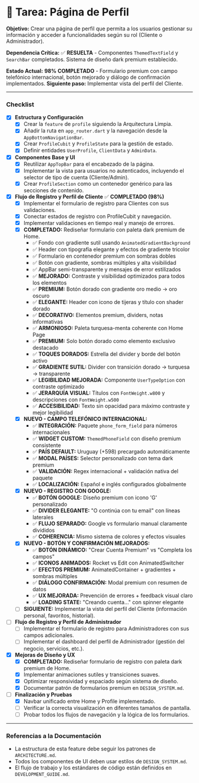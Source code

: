 # 👤 Tarea: Página de Perfil

**Objetivo:** Crear una página de perfil que permita a los usuarios gestionar su información y acceder a funcionalidades según su rol (Cliente o Administrador).

**Dependencia Crítica:** ✅ **RESUELTA** - Componentes `ThemedTextField` y `SearchBar` completados. Sistema de diseño dark premium establecido.

**Estado Actual:** **98% COMPLETADO** - Formulario premium con campo telefónico internacional, botón mejorado y diálogo de confirmación implementados. **Siguiente paso:** Implementar vista del perfil del Cliente.

---

### Checklist

- [x] **Estructura y Configuración**
  - [x] Crear la `feature` de `profile` siguiendo la Arquitectura Limpia.
  - [x] Añadir la ruta en `app_router.dart` y la navegación desde la `AppBottomNavigationBar`.
  - [x] Crear `ProfileCubit` y `ProfileState` para la gestión de estado.
  - [x] Definir entidades `UserProfile`, `ClientData` y `AdminData`.

- [x] **Componentes Base y UI**
  - [x] Reutilizar `AppTopBar` para el encabezado de la página.
  - [x] Implementar la vista para usuarios no autenticados, incluyendo el selector de tipo de cuenta (Cliente/Admin).
  - [x] Crear `ProfileSection` como un contenedor genérico para las secciones de contenido.

- [x] **Flujo de Registro y Perfil de Cliente** ✅ **COMPLETADO (98%)**
  - [x] Implementar el formulario de registro para Clientes con sus validaciones.
  - [x] Conectar estados de registro con ProfileCubit y navegación.
  - [x] Implementar validaciones en tiempo real y manejo de errores.
  - [x] **COMPLETADO:** Rediseñar formulario con paleta dark premium de Home.
    - ✅ Fondo con gradiente sutil usando `AnimatedGradientBackground`
    - ✅ Header con tipografía elegante y efectos de gradiente tricolor
    - ✅ Formulario en contenedor premium con sombras dobles
    - ✅ Botón con gradiente, sombras múltiples y alta visibilidad
    - ✅ AppBar semi-transparente y mensajes de error estilizados
    - ✅ **MEJORADO:** Contraste y visibilidad optimizados para todos los elementos
    - ✅ **PREMIUM:** Botón dorado con gradiente oro medio → oro oscuro
    - ✅ **ELEGANTE:** Header con icono de tijeras y título con shader dorado
    - ✅ **DECORATIVO:** Elementos premium, dividers, notas informativas
    - ✅ **ARMONIOSO:** Paleta turquesa-menta coherente con Home Page
    - ✅ **PREMIUM:** Solo botón dorado como elemento exclusivo destacado
    - ✅ **TOQUES DORADOS:** Estrella del divider y borde del botón activo
    - ✅ **GRADIENTE SUTIL:** Divider con transición dorado → turquesa → transparente
    - ✅ **LEGIBILIDAD MEJORADA:** Componente `UserTypeOption` con contraste optimizado
    - ✅ **JERARQUÍA VISUAL:** Títulos con `FontWeight.w800` y descripciones con `FontWeight.w500`
    - ✅ **ACCESIBILIDAD:** Texto sin opacidad para máximo contraste y mejor legibilidad
  - [x] **NUEVO - CAMPO TELEFÓNICO INTERNACIONAL:**
    - ✅ **INTEGRACIÓN:** Paquete `phone_form_field` para números internacionales
    - ✅ **WIDGET CUSTOM:** `ThemedPhoneField` con diseño premium consistente
    - ✅ **PAÍS DEFAULT:** Uruguay (+598) precargado automáticamente
    - ✅ **MODAL PAÍSES:** Selector personalizado con tema dark premium
    - ✅ **VALIDACIÓN:** Regex internacional + validación nativa del paquete
    - ✅ **LOCALIZACIÓN:** Español e inglés configurados globalmente
  - [x] **NUEVO - REGISTRO CON GOOGLE:**
    - ✅ **BOTÓN GOOGLE:** Diseño premium con icono 'G' personalizado
    - ✅ **DIVIDER ELEGANTE:** "O continúa con tu email" con líneas laterales
    - ✅ **FLUJO SEPARADO:** Google vs formulario manual claramente divididos
    - ✅ **COHERENCIA:** Mismo sistema de colores y efectos visuales
  - [x] **NUEVO - BOTÓN Y CONFIRMACIÓN MEJORADOS:**
    - ✅ **BOTÓN DINÁMICO:** "Crear Cuenta Premium" vs "Completa los campos"
    - ✅ **ICONOS ANIMADOS:** Rocket vs Edit con AnimatedSwitcher
    - ✅ **EFECTOS PREMIUM:** AnimatedContainer + gradientes + sombras múltiples
    - ✅ **DIÁLOGO CONFIRMACIÓN:** Modal premium con resumen de datos
    - ✅ **UX MEJORADA:** Prevención de errores + feedback visual claro
    - ✅ **LOADING STATE:** "Creando cuenta..." con spinner elegante
  - [ ] **SIGUIENTE:** Implementar la vista del perfil del Cliente (información personal, favoritos, historial).

- [ ] **Flujo de Registro y Perfil de Administrador**
  - [ ] Implementar el formulario de registro para Administradores con sus campos adicionales.
  - [ ] Implementar el dashboard del perfil de Administrador (gestión del negocio, servicios, etc.).

- [x] **Mejoras de Diseño y UX**
  - [x] **COMPLETADO:** Rediseñar formulario de registro con paleta dark premium de Home.
  - [x] Implementar animaciones sutiles y transiciones suaves.
  - [x] Optimizar responsividad y espaciado según sistema de diseño.
  - [x] Documentar patrón de formularios premium en `DESIGN_SYSTEM.md`.

- [ ] **Finalización y Pruebas**
  - [x] Navbar unificado entre Home y Profile implementado.
  - [ ] Verificar la correcta visualización en diferentes tamaños de pantalla.
  - [ ] Probar todos los flujos de navegación y la lógica de los formularios.

---

### Referencias a la Documentación

- La estructura de esta feature debe seguir los patrones de `ARCHITECTURE.md`.
- Todos los componentes de UI deben usar estilos de `DESIGN_SYSTEM.md`.
- El flujo de trabajo y los estándares de código están definidos en `DEVELOPMENT_GUIDE.md`.

